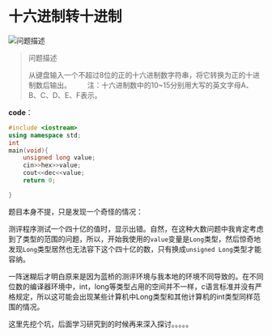 # 十六进制转十进制




![问题描述](https://ws1.sinaimg.cn/large/006tKfTcgy1flt24b3b6vj30zu0d2dhu.jpg)


> 问题描述
>
> 从键盘输入一个不超过8位的正的十六进制数字符串，将它转换为正的十进制数后输出。
> 　　注：十六进制数中的10~15分别用大写的英文字母A、B、C、D、E、F表示。

**code**：

```c++
#include <iostream>
using namespace std;
int 
main(void){
	unsigned long value;
	cin>>hex>>value;
	cout<<dec<<value;
	return 0;

}
```

题目本身不提，只是发现一个奇怪的情况：

测评程序测试一个四十亿的值时，显示出错。自然，在这种大数问题中我肯定考虑到了类型的范围的问题，所以，开始我使用的`value`变量是`Long`类型，然后惊奇地发现`Long`类型居然也无法容下这个四十亿的数，只有换成`unsigned Long`类型才能容纳。

一阵迷糊后才明白原来是因为蓝桥的测评环境与我本地的环境不同导致的。在不同位数的编译器环境中，int，long等类型占用的空间并不一样，c语言标准并没有严格规定，所以这可能会出现某些计算机中Long类型和其他计算机的int类型同样范围的情况。

这里先挖个坑，后面学习研究到的时候再来深入探讨。。。。。